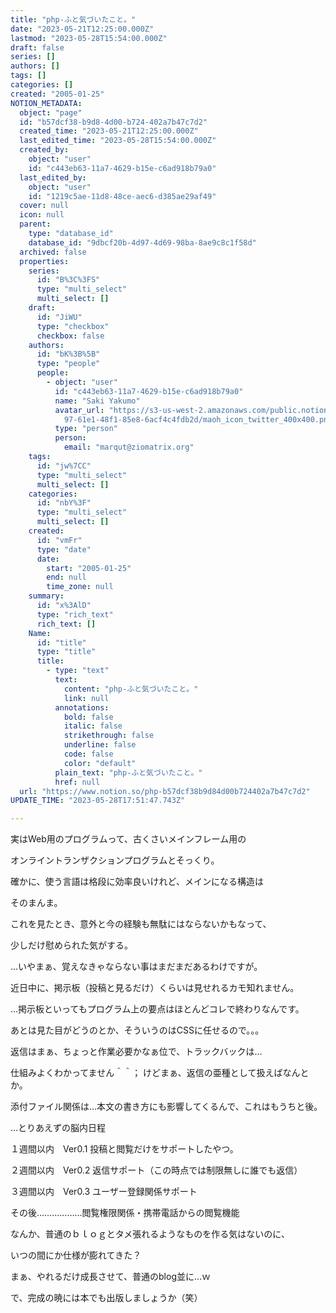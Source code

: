 ```yaml
---
title: "php-ふと気づいたこと。"
date: "2023-05-21T12:25:00.000Z"
lastmod: "2023-05-28T15:54:00.000Z"
draft: false
series: []
authors: []
tags: []
categories: []
created: "2005-01-25"
NOTION_METADATA:
  object: "page"
  id: "b57dcf38-b9d8-4d00-b724-402a7b47c7d2"
  created_time: "2023-05-21T12:25:00.000Z"
  last_edited_time: "2023-05-28T15:54:00.000Z"
  created_by:
    object: "user"
    id: "c443eb63-11a7-4629-b15e-c6ad918b79a0"
  last_edited_by:
    object: "user"
    id: "1219c5ae-11d8-48ce-aec6-d385ae29af49"
  cover: null
  icon: null
  parent:
    type: "database_id"
    database_id: "9dbcf20b-4d97-4d69-98ba-8ae9c8c1f58d"
  archived: false
  properties:
    series:
      id: "B%3C%3FS"
      type: "multi_select"
      multi_select: []
    draft:
      id: "JiWU"
      type: "checkbox"
      checkbox: false
    authors:
      id: "bK%3B%5B"
      type: "people"
      people:
        - object: "user"
          id: "c443eb63-11a7-4629-b15e-c6ad918b79a0"
          name: "Saki Yakumo"
          avatar_url: "https://s3-us-west-2.amazonaws.com/public.notion-static.com/3ad1c4\
            97-61e1-48f1-85e8-6acf4c4fdb2d/maoh_icon_twitter_400x400.png"
          type: "person"
          person:
            email: "marqut@ziomatrix.org"
    tags:
      id: "jw%7CC"
      type: "multi_select"
      multi_select: []
    categories:
      id: "nbY%3F"
      type: "multi_select"
      multi_select: []
    created:
      id: "vmFr"
      type: "date"
      date:
        start: "2005-01-25"
        end: null
        time_zone: null
    summary:
      id: "x%3AlD"
      type: "rich_text"
      rich_text: []
    Name:
      id: "title"
      type: "title"
      title:
        - type: "text"
          text:
            content: "php-ふと気づいたこと。"
            link: null
          annotations:
            bold: false
            italic: false
            strikethrough: false
            underline: false
            code: false
            color: "default"
          plain_text: "php-ふと気づいたこと。"
          href: null
  url: "https://www.notion.so/php-b57dcf38b9d84d00b724402a7b47c7d2"
UPDATE_TIME: "2023-05-28T17:51:47.743Z"

---
```

<link rel="stylesheet" href="https://cdn.jsdelivr.net/npm/katex@0.16.2/dist/katex.min.css" integrity="sha384-bYdxxUwYipFNohQlHt0bjN/LCpueqWz13HufFEV1SUatKs1cm4L6fFgCi1jT643X" crossorigin="anonymous">


実はWeb用のプログラムって、古くさいメインフレーム用の


オンライントランザクションプログラムとそっくり。


確かに、使う言語は格段に効率良いけれど、メインになる構造は


そのまんま。


これを見たとき、意外と今の経験も無駄にはならないかもなって、


少しだけ慰められた気がする。


…いやまぁ、覚えなきゃならない事はまだまだあるわけですが。


近日中に、掲示板（投稿と見るだけ）くらいは見せれるカモ知れません。


…掲示板といってもプログラム上の要点はほとんどコレで終わりなんです。


あとは見た目がどうのとか、そういうのはCSSに任せるので。。。


返信はまぁ、ちょっと作業必要かなぁ位で、トラックバックは…


仕組みよくわかってません＾＾； けどまぁ、返信の亜種として扱えばなんとか。


添付ファイル関係は…本文の書き方にも影響してくるんで、これはもうちと後。


…とりあえずの脳内日程


１週間以内　Ver0.1 投稿と閲覧だけをサポートしたやつ。


２週間以内　Ver0.2 返信サポート（この時点では制限無しに誰でも返信）


３週間以内　Ver0.3 ユーザー登録関係サポート


その後………………閲覧権限関係・携帯電話からの閲覧機能


なんか、普通のｂｌｏｇとタメ張れるようなものを作る気はないのに、


いつの間にか仕様が膨れてきた？


まぁ、やれるだけ成長させて、普通のblog並に…ｗ


で、完成の暁には本でも出版しましょうか（笑）

